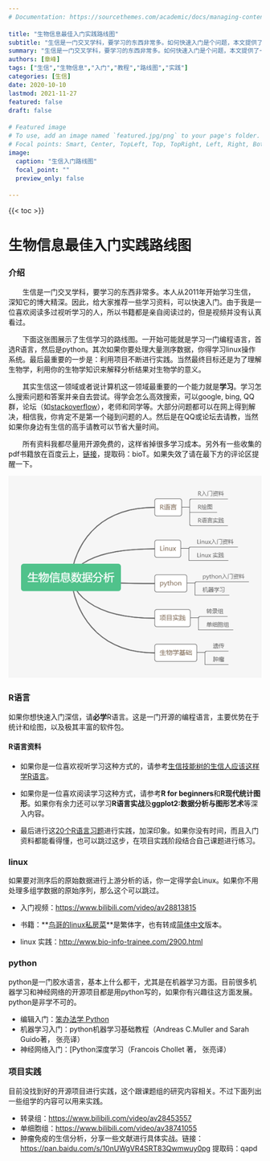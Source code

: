 ```yaml
---
# Documentation: https://sourcethemes.com/academic/docs/managing-content/

title: "生物信息最佳入门实践路线图"
subtitle: "生信是一门交叉学科，要学习的东西非常多。如何快速入门是个问题，本文提供了一些入门的路线图。"
summary: "生信是一门交叉学科，要学习的东西非常多。如何快速入门是个问题，本文提供了一些入门的路线图。"
authors: [章峰]
tags: ["生信","生物信息","入门","教程","路线图","实践"]
categories: [生信]
date: 2020-10-10
lastmod: 2021-11-27
featured: false
draft: false

# Featured image
# To use, add an image named `featured.jpg/png` to your page's folder.
# Focal points: Smart, Center, TopLeft, Top, TopRight, Left, Right, BottomLeft, Bottom, BottomRight.
image:
  caption: "生信入门路线图"
  focal_point: ""
  preview_only: false

---
```




{{< toc >}}

# 生物信息最佳入门实践路线图

### 介绍

　　生信是一门交叉学科，要学习的东西非常多。本人从2011年开始学习生信，深知它的博大精深。因此，给大家推荐一些学习资料，可以快速入门。由于我是一位喜欢阅读多过视听学习的人，所以书籍都是亲自阅读过的，但是视频并没有认真看过。

　　下面这张图展示了生信学习的路线图。一开始可能就是学习一门编程语言，首选R语言，然后是python。其次如果你要处理大量测序数据，你得学习linux操作系统。最后最重要的一步是：利用项目不断进行实践。当然最终目标还是为了理解生物学，利用你的生物学知识来解释分析结果对生物学的意义。

　　其实生信这一领域或者说计算机这一领域最重要的一个能力就是**学习**。学习怎么搜索问题和答案并亲自去尝试。得学会怎么高效搜索，可以google, bing, QQ群，论坛（如[stackoverflow](https://stackoverflow.com)），老师和同学等。大部分问题都可以在网上得到解决，相信我，你肯定不是第一个碰到问题的人。然后是在QQ或论坛去请教，当然如果你身边有生信的高手请教可以节省大量时间。

　　所有资料我都尽量用开源免费的，这样省掉很多学习成本。另外有一些收集的pdf书籍放在百度云上，[链接](https://pan.baidu.com/s/1RyV2Mlm1fuUEroJAIzeXsw)，提取码：bioT。如果失效了请在最下方的评论区提醒一下。

![](https://raw.githubusercontent.com/Feng-Zhang/figures/master/blog/生物信息数据分析.png)

### R语言

如果你想快速入门深信，请**必学**R语言。这是一门开源的编程语言，主要优势在于统计和绘图，以及极其丰富的软件包。

#### R语言资料

- 如果你是一位喜欢视听学习这种方式的，请参考[生信技能树的生信人应该这样学R语言](https://www.bilibili.com/video/av25643438)。

- 如果你是一位喜欢阅读学习这种方式，请参考**R for beginners**和**R现代统计图形**。如果你有余力还可以学习**R语言实战**及**ggplot2:数据分析与图形艺术**等深入内容。

- 最后进行这[20个R语言习题](http://www.bio-info-trainee.com/3409.html)进行实践，加深印象。如果你没有时间，而且入门资料都能看得懂，也可以跳过这步，在项目实践阶段结合自己课题进行练习。



### linux

如果要对测序后的原始数据进行上游分析的话，你一定得学会Linux。如果你不用处理多组学数据的原始序列，那么这个可以跳过。

- 入门视频：https://www.bilibili.com/video/av28813815

- 书籍：**[鸟哥的linux私房菜](http://linux.vbird.org/linux_basic/)**是繁体字，也有转成[简体中文](http://shouce.jb51.net/vbird-linux-basic-4/index-2.html)版本。

- linux 实践：http://www.bio-info-trainee.com/2900.html



### python

python是一门胶水语言，基本上什么都干，尤其是在机器学习方面。目前很多机器学习和神经网络的开源项目都是用python写的，如果你有兴趣往这方面发展。python是非学不可的。

- 编辑入门：[笨办法学 Python](https://wizardforcel.gitbooks.io/lpthw/content/)
- 机器学习入门：python机器学习基础教程（Andreas C.Muller and Sarah Guido著， 张亮译）
- 神经网络入门：[Python深度学习（Francois Chollet 著， 张亮译）



### 项目实践

目前没找到好的开源项目进行实践，这个跟课题组的研究内容相关。不过下面列出一些组学的内容可以用来实践。

- 转录组：https://www.bilibili.com/video/av28453557
- 单细胞组：https://www.bilibili.com/video/av38741055
- 肿瘤免疫的生信分析，分享一些文献进行具体实战。链接：https://pan.baidu.com/s/10nUWgVR4SRT83Qwmwuy0pg  提取码：qapd 

